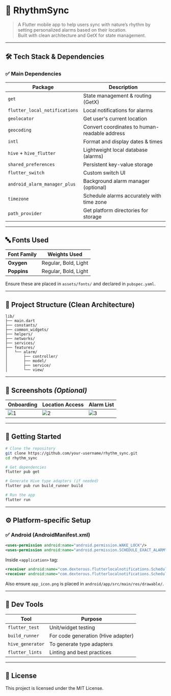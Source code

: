 # 📱 RhythmSync

> A Flutter mobile app to help users sync with nature’s rhythm by setting personalized alarms based on their location.  
> Built with clean architecture and GetX for state management.

---

## 🛠️ Tech Stack & Dependencies

### ✅ Main Dependencies

| Package                       | Description                               |
|------------------------------|-------------------------------------------|
| `get`                        | State management & routing (GetX)         |
| `flutter_local_notifications`| Local notifications for alarms            |
| `geolocator`                 | Get user's current location               |
| `geocoding`                  | Convert coordinates to human-readable address |
| `intl`                       | Format and display dates & times          |
| `hive` + `hive_flutter`      | Lightweight local database (alarms)       |
| `shared_preferences`         | Persistent key-value storage              |
| `flutter_switch`             | Custom switch UI                          |
| `android_alarm_manager_plus` | Background alarm manager (optional)       |
| `timezone`                   | Schedule alarms accurately with time zone |
| `path_provider`              | Get platform directories for storage      |

---

## 🔤 Fonts Used

| Font Family | Weights Used                    |
|-------------|---------------------------------|
| **Oxygen**  | Regular, Bold, Light            |
| **Poppins** | Regular, Bold, Light            |

Ensure these are placed in `assets/fonts/` and declared in `pubspec.yaml`.

---

## 📁 Project Structure (Clean Architecture)

```
lib/
├── main.dart
├── constants/
├── common_widgets/
├── helpers/
├── networks/
├── services/
├── features/
│   └── alarm/
│       ├── controller/
│       ├── model/
│       ├── service/
│       └── view/
```

---

## 📸 Screenshots *(Optional)*

| Onboarding | Location Access | Alarm List |
|------------|------------------|-------------|
| ![1](assets/screens/onboarding.png) | ![2](assets/screens/location.png) | ![3](assets/screens/alarm.png) |

---

## 🚀 Getting Started

```bash
# Clone the repository
git clone https://github.com/your-username/rhythm_sync.git
cd rhythm_sync

# Get dependencies
flutter pub get

# Generate Hive type adapters (if needed)
flutter pub run build_runner build

# Run the app
flutter run
```

---

## ⚙️ Platform-specific Setup

### ✅ Android (AndroidManifest.xml)

```xml
<uses-permission android:name="android.permission.WAKE_LOCK"/>
<uses-permission android:name="android.permission.SCHEDULE_EXACT_ALARM"/>
```

Inside `<application>` tag:

```xml
<receiver android:name="com.dexterous.flutterlocalnotifications.ScheduledNotificationBootReceiver" android:exported="true"/>
<receiver android:name="com.dexterous.flutterlocalnotifications.ScheduledNotificationReceiver" android:exported="true"/>
```

Also ensure `app_icon.png` is placed in `android/app/src/main/res/drawable/`.

---

## 🧪 Dev Tools

| Tool               | Purpose                              |
|--------------------|---------------------------------------|
| `flutter_test`     | Unit/widget testing                   |
| `build_runner`     | For code generation (Hive adapter)    |
| `hive_generator`   | To generate type adapters             |
| `flutter_lints`    | Linting and best practices            |

---

## 📄 License

This project is licensed under the MIT License.